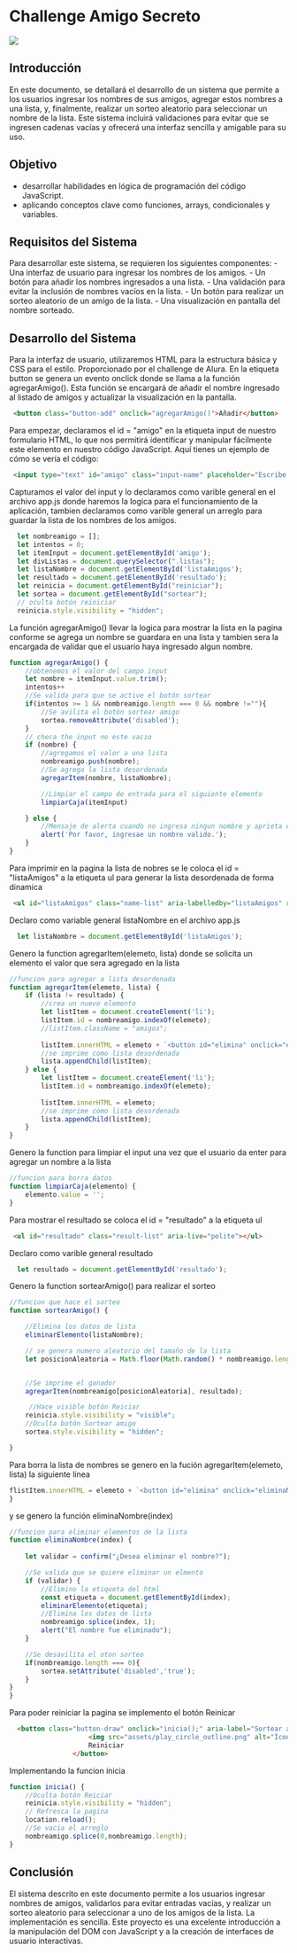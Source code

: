 # Challenge Amigo Secreto
![](https://github.com/ollin02/Challenge-amigo-secreto/blob/main/assets/amigo-secreto.png)

## Introducción
<p>En este documento, se detallará el desarrollo de un sistema que permite a los usuarios ingresar los nombres de sus amigos, agregar estos nombres a una lista, y, finalmente, realizar un sorteo aleatorio para seleccionar un nombre de la lista. Este sistema incluirá validaciones para evitar que se ingresen cadenas vacías y ofrecerá una interfaz sencilla y amigable para su uso. </pEn>

## Objetivo
- desarrollar habilidades en lógica de programación del código JavaScript.
- aplicando conceptos clave como funciones, arrays, condicionales y variables.

## Requisitos del Sistema
<p>Para desarrollar este sistema, se requieren los siguientes componentes:</pPara>
- Una interfaz de usuario para ingresar los nombres de los amigos.
- Un botón para añadir los nombres ingresados a una lista.
- Una validación para evitar la inclusión de nombres vacíos en la lista.
- Un botón para realizar un sorteo aleatorio de un amigo de la lista.
- Una visualización en pantalla del nombre sorteado.

## Desarrollo del Sistema
<p>Para la interfaz de usuario, utilizaremos HTML para la estructura básica y CSS para el estilo. Proporcionado por el challenge de Alura. En la etiqueta button se genera un evento onclick donde se llama a la función agregarAmigo(). Esta función se encargará de añadir el nombre ingresado al listado de amigos y actualizar la visualización en la pantalla.</p>

```html
 <button class="button-add" onclick="agregarAmigo()">Añadir</button>
```

<p>Para empezar, declaramos el id = "amigo" en la etiqueta input de nuestro formulario HTML, lo que nos permitirá identificar y manipular fácilmente este elemento en nuestro código JavaScript. Aquí tienes un ejemplo de cómo se vería el código:</p>

```html
 <input type="text" id="amigo" class="input-name" placeholder="Escribe un nombre">
```

<p>Capturamos el valor del input y lo declaramos como varible general en el archivo app.js donde haremos la logica para el funcionamiento de la aplicación, tambien declaramos como varible general un arreglo para guardar la lista de los nombres de los amigos.</p>

```javascript
  let nombreamigo = [];
  let intentos = 0;
  let itemInput = document.getElementById('amigo');
  let divListas = document.querySelector(".listas");
  let listaNombre = document.getElementById('listaAmigos');
  let resultado = document.getElementById('resultado');
  let reinicia = document.getElementById("reiniciar");
  let sortea = document.getElementById("sortear");
  // oculta botón reiniciar
  reinicia.style.visibility = "hidden";
```

<p>La función agregarAmigo() llevar la logica para mostrar la lista en la pagina conforme se agrega un nombre se guardara en una lista y tambien sera la encargada de validar que el usuario haya ingresado algun nombre.</p>

```javascript
function agregarAmigo() {
    //obtenemos el valor del campo input
    let nombre = itemInput.value.trim();
    intentos++
    //Se valida para que se active el botón sortear
    if(intentos >= 1 && nombreamigo.length === 0 && nombre !=""){
        //Se avilita el botón sortear amigo
        sortea.removeAttribute('disabled');
    }
    // checa the input no este vacio
    if (nombre) {
        //agregamos el valor a una lista
        nombreamigo.push(nombre);
        //Se agrega la lista desordenada
        agregarItem(nombre, listaNombre);

        //Limpiar el campo de entrada para el siguiente elemento
        limpiarCaja(itemInput)

    } else {
        //Mensaje de alerta cuando no ingresa ningun nombre y aprieta el boton añadir
        alert('Por favor, ingresae un nombre valido.');
    }
}
```

<p>Para imprimir en la pagina la lista de nobres se le coloca el id =  "listaAmigos" a la etiqueta ul para generar la lista desordenada de forma dinamica </p>

```html
 <ul id="listaAmigos" class="name-list" aria-labelledby="listaAmigos" role="list"></ul>
```

<p>Declaro como variable general listaNombre en el archivo app.js</p>

```javascript
  let listaNombre = document.getElementById('listaAmigos'); 
```

<p>Genero la function agregarItem(elemeto, lista) donde se solicita un elemento el valor que sera agregado en la lista</p>

```javascript
//funcion para agregar a lista desordenada
function agregarItem(elemeto, lista) {
    if (lista != resultado) {
        //crea un nuevo elemento
        let listItem = document.createElement('li');
        listItem.id = nombreamigo.indexOf(elemeto);
        //listItem.className = "amigos";
     
        listItem.innerHTML = elemeto + `<button id="elimina" onclick="eliminaNombre(${nombreamigo.indexOf(elemeto)})">x</button>`;
        //se imprime como lista desordenada
        lista.appendChild(listItem);
    } else {
        let listItem = document.createElement('li');
        listItem.id = nombreamigo.indexOf(elemeto);
       
        listItem.innerHTML = elemeto;
        //se imprime como lista desordenada
        lista.appendChild(listItem);
    }
}
```

<p>Genero la function para limpiar el input una vez que el usuario da enter para agregar un nombre a la lista</p>

```javascript
//funcion para borra datos
function limpiarCaja(elemento) {
    elemento.value = '';
}
```

<p>Para mostrar el resultado se coloca el id = "resultado" a la etiqueta ul</p>

```html
 <ul id="resultado" class="result-list" aria-live="polite"></ul>
```

<p>Declaro como varible general resultado </p>

```javascript
  let resultado = document.getElementById('resultado');
```

<p>Genero la function sortearAmigo() para realizar el sorteo</p>

```javascript
//funcion que hace el sorteo
function sortearAmigo() {

    //Elimina los datos de lista
    eliminarElemento(listaNombre);

    // se genera numero aleatorio del tamaño de la lista
    let posicionAleatoria = Math.floor(Math.random() * nombreamigo.length);


    //Se imprime el ganador
    agregarItem(nombreamigo[posicionAleatoria], resultado);

     //Hace visible botón Reiciar
    reinicia.style.visibility = "visible";
    //Oculta botón Sortear amigo
    sortea.style.visibility = "hidden";

}
```

<p>Para borra la lista de nombres se genero en la fución agregarItem(elemeto, lista) la siguiente linea</p>

```javascript
flistItem.innerHTML = elemeto + `<button id="elimina" onclick="eliminaNombre(${nombreamigo.indexOf(elemeto)})">x</button>`;
}
```
<p>y se genero la función eliminaNombre(index)</p>

```javascript
//funcion para eliminar elementos de la lista
function eliminaNombre(index) {
   
    let validar = confirm("¿Desea eliminar el nombre?");

    //Se valida que se quiere eliminar un elmento
    if (validar) {
        //Elimino la etiqueta del html
        const etiqueta = document.getElementById(index);
        eliminarElemento(etiqueta);
        //Elimina los datos de lista
        nombreamigo.splice(index, 1);
        alert("El nombre fue eliminado");
    }

    //Se desavilita el oton sorteo
    if(nombreamigo.length === 0){
        sortea.setAttribute('disabled','true');
    }
}
}
```
<p>Para poder reiniciar la pagina se implemento el botón Reinicar </p>

```html
  <button class="button-draw" onclick="inicia();" aria-label="Sortear amigo secreto" id="reiniciar">
                    <img src="assets/play_circle_outline.png" alt="Ícono para sortear">
                    Reiniciar
                </button>
```

<p>Implementando la funcion inicia </p>

```javascript
function inicia() {
    //Oculta botón Reiciar
    reinicia.style.visibility = "hidden";
    // Refresca la pagina
    location.reload();
    //Se vacia el arreglo
    nombreamigo.splice(0,nombreamigo.length);
}
```

## Conclusión
<p>El sistema descrito en este documento permite a los usuarios ingresar nombres de amigos, validarlos para evitar entradas vacías, y realizar un sorteo aleatorio para seleccionar a uno de los amigos de la lista. La implementación es sencilla. Este proyecto es una excelente introducción a la manipulación del DOM con JavaScript y a la creación de interfaces de usuario interactivas.</p>
